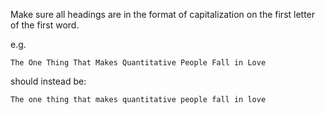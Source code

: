 Make sure all headings are in the format of capitalization on the first letter of the first word.

e.g.

```
The One Thing That Makes Quantitative People Fall in Love
```

should instead be:

```
The one thing that makes quantitative people fall in love
```
